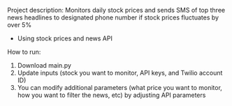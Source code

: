 Project description:
Monitors daily stock prices and sends SMS of top three news headlines to designated phone number if stock prices fluctuates by over 5%
- Using stock prices and news API

How to run:
1. Download main.py
2. Update inputs (stock you want to monitor, API keys, and Twilio account ID)
3. You can modify additional parameters (what price you want to monitor, how you want to filter the news, etc) by adjusting API parameters
